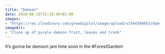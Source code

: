 ```yaml
---
title: "Damson"
date: 2018-08-15T15:33:36+01:00
images: 
- "https://res.cloudinary.com/growdigital/image/upload/v1544304653/damson-44048751081.jpg"
imageAlt: 
- "Close up of purple damson fruit, leaves and trunk"
---
```


It’s gonna be damson jam time soon in the #ForestGarden!
